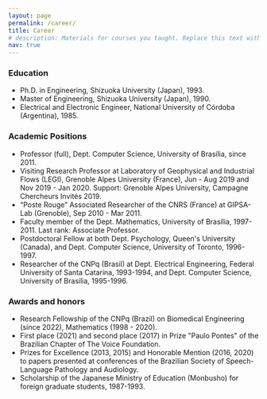 ```yaml
---
layout: page
permalink: /career/
title: Career
# description: Materials for courses you taught. Replace this text with your description.
nav: true
---
```


### Education
- Ph.D. in Engineering, Shizuoka University (Japan), 1993.
- Master of Engineering, Shizuoka University (Japan), 1990.
- Electrical and Electronic Engineer, National University of Córdoba (Argentina), 1985.

### Academic Positions

- Professor (full), Dept. Computer Science, University of Brasília, since 2011.
- Visiting Research Professor at Laboratory of Geophysical and Industrial Flows (LEGI), Grenoble Alpes University (France), Jun - Aug 2019 and Nov 2019 - Jan 2020. Support: Grenoble Alpes University, Campagne Chercheurs Invités 2019.
- “Poste Rouge” Associated Researcher of the CNRS (France) at GIPSA-Lab (Grenoble), Sep 2010 - Mar 2011.
- Faculty member of the Dept. Mathematics, University of Brasília, 1997-2011. Last rank: Associate Professor.
- Postdoctoral Fellow at both Dept. Psychology, Queen's University (Canada), and Dept. Computer Science, University of Toronto, 1996-1997.
- Researcher of the CNPq (Brasil) at Dept. Electrical Engineering, Federal University of Santa Catarina, 1993-1994, and Dept. Computer Science, University of Brasília, 1995-1996.

### Awards and honors

- Research Fellowship of the CNPq (Brazil) on Biomedical Engineering (since 2022), Mathematics (1998 - 2020).
- First place (2021) and second place (2017) in Prize "Paulo Pontes" of the Brazilian Chapter of The Voice Foundation.
- Prizes for Excellence (2013, 2015) and Honorable Mention (2016, 2020) to papers presented at conferences of the Brazilian Society of Speech-Language Pathology and Audiology.
- Scholarship of the Japanese Ministry of Education (Monbusho) for foreign graduate students, 1987-1993.